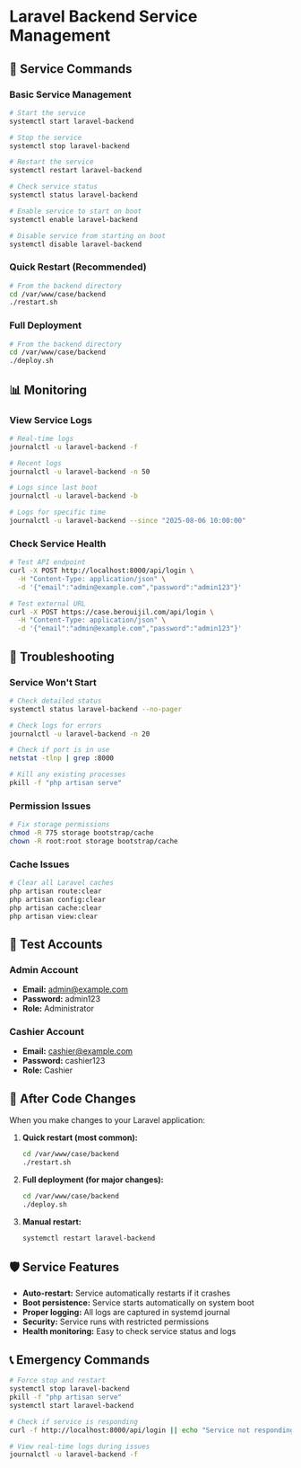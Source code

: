 # Laravel Backend Service Management

## 🚀 Service Commands

### Basic Service Management
```bash
# Start the service
systemctl start laravel-backend

# Stop the service
systemctl stop laravel-backend

# Restart the service
systemctl restart laravel-backend

# Check service status
systemctl status laravel-backend

# Enable service to start on boot
systemctl enable laravel-backend

# Disable service from starting on boot
systemctl disable laravel-backend
```

### Quick Restart (Recommended)
```bash
# From the backend directory
cd /var/www/case/backend
./restart.sh
```

### Full Deployment
```bash
# From the backend directory
cd /var/www/case/backend
./deploy.sh
```

## 📊 Monitoring

### View Service Logs
```bash
# Real-time logs
journalctl -u laravel-backend -f

# Recent logs
journalctl -u laravel-backend -n 50

# Logs since last boot
journalctl -u laravel-backend -b

# Logs for specific time
journalctl -u laravel-backend --since "2025-08-06 10:00:00"
```

### Check Service Health
```bash
# Test API endpoint
curl -X POST http://localhost:8000/api/login \
  -H "Content-Type: application/json" \
  -d '{"email":"admin@example.com","password":"admin123"}'

# Test external URL
curl -X POST https://case.berouijil.com/api/login \
  -H "Content-Type: application/json" \
  -d '{"email":"admin@example.com","password":"admin123"}'
```

## 🔧 Troubleshooting

### Service Won't Start
```bash
# Check detailed status
systemctl status laravel-backend --no-pager

# Check logs for errors
journalctl -u laravel-backend -n 20

# Check if port is in use
netstat -tlnp | grep :8000

# Kill any existing processes
pkill -f "php artisan serve"
```

### Permission Issues
```bash
# Fix storage permissions
chmod -R 775 storage bootstrap/cache
chown -R root:root storage bootstrap/cache
```

### Cache Issues
```bash
# Clear all Laravel caches
php artisan route:clear
php artisan config:clear
php artisan cache:clear
php artisan view:clear
```

## 📝 Test Accounts

### Admin Account
- **Email:** admin@example.com
- **Password:** admin123
- **Role:** Administrator

### Cashier Account
- **Email:** cashier@example.com
- **Password:** cashier123
- **Role:** Cashier

## 🔄 After Code Changes

When you make changes to your Laravel application:

1. **Quick restart (most common):**
   ```bash
   cd /var/www/case/backend
   ./restart.sh
   ```

2. **Full deployment (for major changes):**
   ```bash
   cd /var/www/case/backend
   ./deploy.sh
   ```

3. **Manual restart:**
   ```bash
   systemctl restart laravel-backend
   ```

## 🛡️ Service Features

- **Auto-restart:** Service automatically restarts if it crashes
- **Boot persistence:** Service starts automatically on system boot
- **Proper logging:** All logs are captured in systemd journal
- **Security:** Service runs with restricted permissions
- **Health monitoring:** Easy to check service status and logs

## 📞 Emergency Commands

```bash
# Force stop and restart
systemctl stop laravel-backend
pkill -f "php artisan serve"
systemctl start laravel-backend

# Check if service is responding
curl -f http://localhost:8000/api/login || echo "Service not responding"

# View real-time logs during issues
journalctl -u laravel-backend -f
``` 